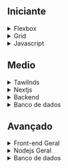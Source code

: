 <h2>Iniciante</h2>

<details>
  <summary>Flexbox</summary>
  <ol type="1">
    <li><a href="https://www.youtube.com/watch?v=x-4z_u8LcGc&t=698s">CSS Grid Layout e Flexbox - Quando Utilizar</a>
    </li>
    <li><a href="https://www.youtube.com/watch?v=Z4CbaGCEsTY">FLEXBOX: Guia Completo para Iniciantes em CSS</a></li>
    <li><a href="https://www.youtube.com/watch?v=nAZW6ynuYyE">FlexBox CSS! Guia atualizado para dominar de uma vez por todas.</a></li>
    <li><a href="https://www.youtube.com/watch?v=sSkmBxsaJWg">HTML e CSS - Aprenda a criar 5 layouts de sites mais comuns na Internet [FLEXBOX]</a></li>
    <li><a
        href="https://www.origamid.com/curso/css-flexbox/3-4-flexblog-superinfo">CSS Flexbox</a>
    </li>
    <li><a href="https://www.youtube.com/watch?v=xsg2nCNvkr0">CSS Grid - Entendendo seus conceitos</a></li>
    <li><a href="https://www.youtube.com/watch?v=KbjLtEgmZ_E">FLEXBOX CSS! Como posicionar elementos na página web - parte 1</a></li>
    <li><a
        href="https://origamid.com/projetos/flexbox-guia-completo/">Flex Container</a>
    </li>
    <li><a
        href="https://css-tricks.com/snippets/css/a-guide-to-flexbox/">A Complete Guide to Flexbox</a>
    </li>
    <li><a href="https://www.w3schools.com/css/css3_flexbox.asp">CSS Flexbox</a></li>
    <li><a
        href="https://developer.mozilla.org/en-US/docs/Learn/CSS/CSS_layout/Flexbox">Flexbox</a>
    </li>
    <li><a
        href="https://developer.mozilla.org/en-US/docs/Web/CSS/CSS_flexible_box_layout/Basic_concepts_of_flexbox">Basic concepts of flexbox</a>
    </li>
  </ol>
</details>

<details>
  <summary>Grid</summary>
  <ul>
    <li><a
        href="https://www.youtube.com/watch?v=NvnJRLTG_5Y&pp=ygUEZ3JpZA%3D%3D">CSS GRID na PRÁTICA - Tutorial Completo</a>
    </li>
    <li><a href="https://www.youtube.com/watch?v=lh0qB15vRoo">Descomplicando CSS Grid (na prática!) | com Mayk Brito</a></li>
    <li><a href="https://www.youtube.com/watch?v=R_dqkhX7WbU">CSS Grid - Tudo o que você precisa saber</a></li>
    <li><a href="https://www.youtube.com/watch?v=HN1UjzRSdBk">Desvendando o CSS Grid na prática | Mayk Brito</a></li>
  </ul>
</details>

<details>
  <summary>Javascript</summary>
  <ul>
    <li><a
        href="https://www.youtube.com/watch?v=VW8kNAous88&ist=PLVvjrrRCBy2JS8__NYlhPeaoNz2p1aPEN">Document.createElement() - Javascript DOM</a>
    </li>
    <li><a
        href="https://www.youtube.com/watch?v=BXqUH86F-kA&ist=PLntvgXM11X6pi7mW0O4ZmfUI1xDSIbmTm">Curso Grátis de JavaScript Moderno</a>
    </li>
    <li><a
        href="https://www.youtube.com/watch?v=1-w1RfGIov4&list=PLHz_AreHm4dlsK3Nr9GVvXCbpQyHQl1o1&index=1">Curso de JavaScript - Teaser</a>
    </li>
    <li><a
        href="https://www.youtube.com/watch?v=TkD0QMyBa28&ist=PLnDvRpP8BneysKU8KivhnrVaKpILD3gZ6">Curso JavaScript #01 - Introdução</a>
    </li>
  </ul>
</details>

<h2>Medio</h2>

<details>
  <summary>Tawilnds</summary>
  <ul>
    <li><a
        href="https://www.youtube.com/watch?v=W_LS1SnOcYg&list=PLXik_5Br-zO8tumrmknGlQFfKO01wk2jJ&index=1">TAILWINDCSS #001 INTRODUÇÃO</a>
    </li>
    <li><a
        href="https://www.youtube.com/watch?v=1eLaBow7Zbo&list=PLcoYAcR89n-r1m-tMfV4qndrRWpT_rb9u">Curso gratuito Tailwind CSS #1 - Introdução e instalação</a>
    </li>
  </ul>
</details>

<details>
  <summary>Nextjs</summary>
  <ul>
    <li><a
        href="https://www.youtube.com/watch?v=GjQB4aAhJ24&list=PLR8OzKI52ppWoTRvAmB_FQPPlHS0otV7V">Nextjs 13.5 Não viu? Perdeu!</a>
    </li>
    <li><a
        href="https://www.youtube.com/watch?v=XHrbg2iYNCg&list=PLnDvRpP8BnezfJcfiClWskFOLODeqI_Ft">Curso Next.js: Introdução - #01</a>
    </li>
    <li><a
        href="https://www.youtube.com/watch?v=QaGHoQgEaJc&list=PLDcRxzkqEbDzvXYmteTMVBBTEdCEDlkQq">Landingpage Parte 1 - Apresentação</a>
    </li>
  </ul>
</details>

<details>
  <summary>Backend</summary>
  <ul>
    <li><a
        href="https://www.youtube.com/watch?v=hHM-hr9q4mo&t=2189s">Como sair do ZERO em Node.js em apenas UMA aula</a>
    </li>
    <li><a
        href="https://www.youtube.com/watch?v=F2cNmWNZSM0&list=PLWXw8Gu52TRLBgfIclx1Nh8LA60knsxY9">Node.js Básico 01 - Introdução</a>
    </li>
    <li><a href="https://www.youtube.com/watch?v=LB8KwiiUGy0">Node.js: The Documentary | An origin story</a></li>
    <li><a href="https://www.youtube.com/watch?v=zaWFnHagbrM">Criando uma API Completa com Node.js, Express e MongoDB - Passo a Passo do Zero!</a></li>
    <li><a href="https://www.youtube.com/watch?v=fm4_EuCsQwg&t">COMEÇANDO COM NODE.JS EM 2022</a>
    </li>
  </ul>
</details>

<details>
  <summary>Banco de dados</summary>
  <ul>
    <li><a
        href="https://www.youtube.com/watch?v=Ofktsne-utM&list=PLHz_AreHm4dkBs-795Dsgvau_ekxg8g1r">Curso MySQL #01 - O que é um Banco de Dados?</a>
    </li>
  </ul>
</details>

<h2>Avançado</h2>

<details>
  <summary>Front-end Geral</summary>
  <ol>
    <li><a href="https://www.youtube.com/watch?v=6BkcHAEWeTU">Cypress Testing with React - Simple Tutorial</a></li>
    <li><a
        href="https://www.youtube.com/watch?v=wIjtX0CPaw0&list=PLnUo-Rbc3jjztMO4K8b-px4NE-630VNKY">Agilizei Spark - Treinamento Gratuito de Cypress</a>
    </li>
    <li><a
        href="https://www.youtube.com/watch?v=yCujUWwBzGU&list=PLruAZvtLCirOF0bX9neEyj4t4AbF58Yir">Vídeo 006.23 - Criando um primeiro teste E2E com Cypress</a>
    </li>
    <li><a
        href="https://www.youtube.com/watch?v=69SFwgWHUig&list=PLUDwpEzHYYLvA7QFkC1C0y0pDPqYS56iU">Part 1: Cypress E2E Web Automation | Introduction | 2022 Series</a>
    </li>
    <li><a href="https://www.youtube.com/watch?v=ysaCj6KutDc">CURSO COMPLETO DE CYPRESS</a></li>
    <li><a
        href="https://www.youtube.com/watch?v=iLZHFDelYpQ&pp=ygUTbmV4dGpzIGN1cnNvIHZpdGVzdA%3D%3D">Testes no React com Vitest e Testing Library</a>
    </li>
    <li><a href="https://www.youtube.com/watch?v=p1bjHvX-DqM">Como testar aplicações React usando Jest & Testing Library</a></li>
    <li><a
        href="https://www.youtube.com/watch?v=T2sv8jXoP4s&list=PLC3y8-rFHvwirqe1KHFCHJ0RqNuN61SJd">React Testing Tutorial - 1 - Introduction</a>
    </li>
    <li><a href="https://www.youtube.com/watch?v=u8vMu7viCm8">Testing JavaScript with Cypress – Full Course</a></li>
  </ol>
</details>

<details>
  <summary>Nodejs Geral</summary>
  <ul>
    <li><a
        href="https://www.youtube.com/watch?v=whCG5eTXU2E&list=PLmMxPWmzYRGefl2OP-85OwJr7HRcO4rC8">Curso de JestJS - Conhecendo o Jest</a>
    </li>
    <li><a
        href="https://www.youtube.com/watch?v=0rew57rLIM8&t=1574s&pp=ygUTbm9kZSBqcyB0ZXN0IHZpdGVzdA%3D%3D">USANDO VITEST + SUPERTEST EM APLICAÇÃO NODEJS (COM FASTIFY)</a>
    </li>
    <li><a
        href="https://www.youtube.com/watch?v=Ru6Tr7Q75IQ">Aprenda testar seu backend Node JS com Jest</a>
    </li>
    <li><a href="https://www.youtube.com/watch?v=w_el04y0cHo">https://www.youtube.com/watch?v=w_el04y0cHo</a></li>
    <li><a
        href="https://www.youtube.com/watch?v=hHM-hr9q4mo">Testes E2E no Node.js com Banco de Dados (Prisma) | Decode #24</a>
    </li>
    <li><a href="https://www.youtube.com/watch?v=qEBoZ8lJR3k">Autenticação com Node.js e MongoDB com JWT - Login e Registro com Node.js</a></li>
    <li><a
        href="https://www.youtube.com/watch?v=SnoAwLP1a-0&list=PL4cUxeGkcC9iqqESP8335DA5cRFp8loyp">Node Auth Tutorial (JWT) #1 - Intro & Setup</a>
    </li>
    <li><a href="https://www.youtube.com/watch?v=RaweREhpBX8">Como implementar Refresh Token em uma aplicação com Node? - Code/drops #88</a></li>
    <li><a href="https://www.youtube.com/watch?v=x5gLL8-M9Fo">What are JSON Web Tokens? JWT Auth Explained [Tutorial]</a></li>
  </ul>
</details>

<details>
  <summary>Banco de dados</summary>
  <ul>
    <li><a href="https://www.youtube.com/watch?v=_7nISfpofec"> Fiz um servidor de "SQL"?? | Entendendo Banco de Dados </a></li>
  </ul>
</details>